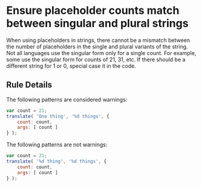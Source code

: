 # Ensure placeholder counts match between singular and plural strings

When using placeholders in strings, there cannot be a mismatch between the number of placeholders in the single and plural variants of the string. Not all languages use the singular form only for a single count. For example, some use the singular form for counts of 21, 31, etc. If there should be a different string for 1 or 0, special case it in the code.

## Rule Details

The following patterns are considered warnings:

```js
var count = 21;
translate( 'One thing', '%d things', {
	count: count,
	args: [ count ]
} );
```

The following patterns are not warnings:

```js
var count = 21;
translate( '%d thing', '%d things', {
	count: count,
	args: [ count ]
} );
```
